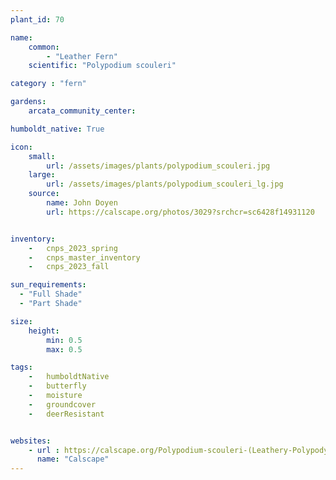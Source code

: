 ```yaml
---
plant_id: 70

name: 
    common: 
        - "Leather Fern"   
    scientific: "Polypodium scouleri"  

category : "fern"

gardens: 
    arcata_community_center: 

humboldt_native: True

icon: 
    small: 
        url: /assets/images/plants/polypodium_scouleri.jpg
    large: 
        url: /assets/images/plants/polypodium_scouleri_lg.jpg
    source: 
        name: John Doyen 
        url: https://calscape.org/photos/3029?srchcr=sc6428f14931120


inventory: 
    -   cnps_2023_spring
    -   cnps_master_inventory
    -   cnps_2023_fall

sun_requirements:
  - "Full Shade"
  - "Part Shade"

size:
    height: 
        min: 0.5
        max: 0.5

tags:  
    -   humboldtNative
    -   butterfly
    -   moisture
    -   groundcover
    -   deerResistant


websites:
    - url : https://calscape.org/Polypodium-scouleri-(Leathery-Polypody) 
      name: "Calscape"
---
```


